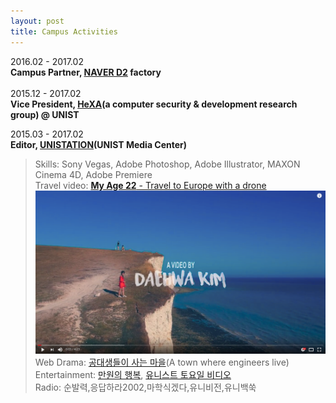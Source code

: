 ```yaml
---
layout: post
title: Campus Activities
---
```


2016.02 - 2017.02<br />
__Campus Partner, [NAVER D2](http://d2.naver.com/home) factory__<br />
<br />
2015.12 - 2017.02<br />
__Vice President, [HeXA](http://hexa-unist.github.io/about/)(a computer security & development research group) @ UNIST__<br />

2015.03 - 2017.02<br />
__Editor, [UNISTATION](https://youtu.be/Oq4fWaF6Gpo)(UNIST Media Center)__<br />
> Skills: Sony Vegas, Adobe Photoshop, Adobe Illustrator, MAXON Cinema 4D, Adobe Premiere<br />
> Travel video: [__My Age 22__ - Travel to Europe with a drone](https://youtu.be/kkXogIJGnsY)<br />
[![My Age 22](./img/my_age_22.png)](https://youtu.be/kkXogIJGnsY)<br />
> Web Drama: [공대생들이 사는 마을](https://youtu.be/7Ta68YHYXf0)(A town where engineers live)<br />
> Entertainment: [만원의 행복](https://youtu.be/8tLIL4kHKLE), [유니스트 토요일 비디오](https://youtu.be/B3LqUNKN71A)<br />
> Radio: 순발력,응답하라2002,마학식겠다,유니비전,유니백쑥<br />

<br />
